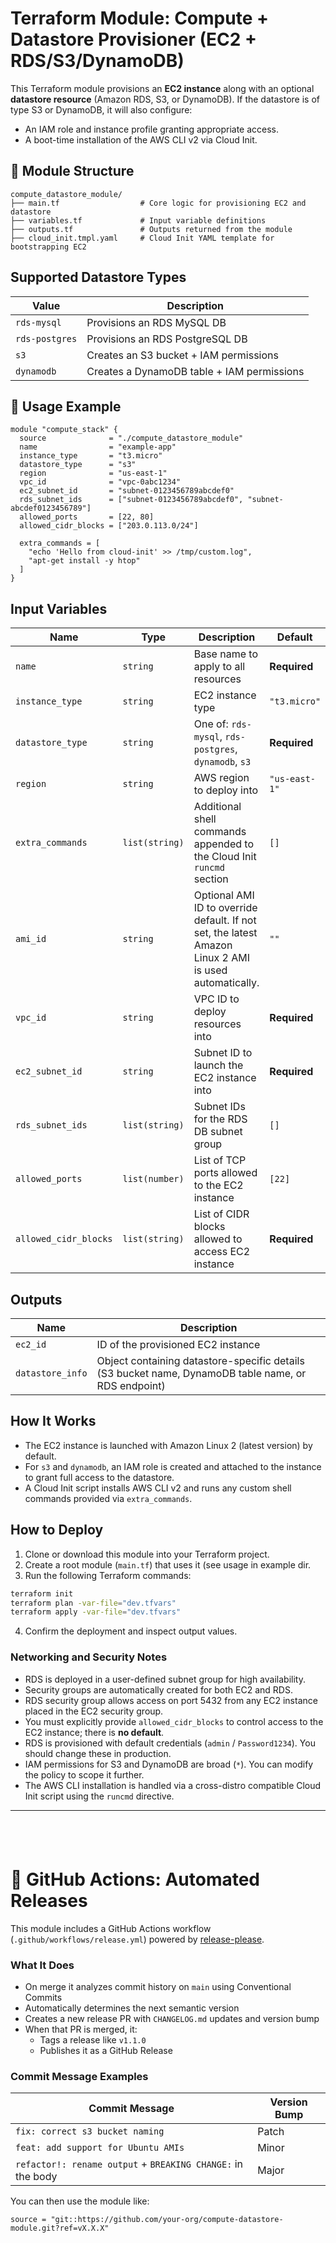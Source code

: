 # Terraform Module: Compute + Datastore Provisioner (EC2 + RDS/S3/DynamoDB)

This Terraform module provisions an **EC2 instance** along with an optional **datastore resource** (Amazon RDS, S3, or DynamoDB). If the datastore is of type S3 or DynamoDB, it will also configure:
- An IAM role and instance profile granting appropriate access.
- A boot-time installation of the AWS CLI v2 via Cloud Init.



## 📁 Module Structure

```
compute_datastore_module/
├── main.tf                  # Core logic for provisioning EC2 and datastore
├── variables.tf             # Input variable definitions
├── outputs.tf               # Outputs returned from the module
├── cloud_init.tmpl.yaml     # Cloud Init YAML template for bootstrapping EC2
```

## Supported Datastore Types

| Value         | Description                  |
|---------------|------------------------------|
| `rds-mysql`   | Provisions an RDS MySQL DB    |
| `rds-postgres`| Provisions an RDS PostgreSQL DB |
| `s3`          | Creates an S3 bucket + IAM permissions |
| `dynamodb`    | Creates a DynamoDB table + IAM permissions |


## 🚀 Usage Example

```hcl
module "compute_stack" {
  source              = "./compute_datastore_module"
  name                = "example-app"
  instance_type       = "t3.micro"
  datastore_type      = "s3"
  region              = "us-east-1"
  vpc_id              = "vpc-0abc1234"
  ec2_subnet_id       = "subnet-0123456789abcdef0"
  rds_subnet_ids      = ["subnet-0123456789abcdef0", "subnet-abcdef0123456789"]
  allowed_ports       = [22, 80]
  allowed_cidr_blocks = ["203.0.113.0/24"]

  extra_commands = [
    "echo 'Hello from cloud-init' >> /tmp/custom.log",
    "apt-get install -y htop"
  ]
}
```
## Input Variables

| Name             | Type          | Description                                                                 | Default        |
|------------------|---------------|-----------------------------------------------------------------------------|----------------|
| `name`           | `string`      | Base name to apply to all resources                                         | **Required**   |
| `instance_type`  | `string`      | EC2 instance type                                                           | `"t3.micro"`   |
| `datastore_type` | `string`      | One of: `rds-mysql`, `rds-postgres`, `dynamodb`, `s3`                       | **Required**   |
| `region`         | `string`      | AWS region to deploy into                                                  | `"us-east-1"`  |
| `extra_commands` | `list(string)`| Additional shell commands appended to the Cloud Init `runcmd` section       | `[]`           |
| `ami_id`         | `string`      | Optional AMI ID to override default. If not set, the latest Amazon Linux 2 AMI is used automatically. | `""` |
| `vpc_id`         | `string`      | VPC ID to deploy resources into                                            | **Required**   |
| `ec2_subnet_id`  | `string`      | Subnet ID to launch the EC2 instance into                                 | **Required**   |
| `rds_subnet_ids` | `list(string)`| Subnet IDs for the RDS DB subnet group                                     | `[]`           |
| `allowed_ports`  | `list(number)`| List of TCP ports allowed to the EC2 instance                              | `[22]`         |
| `allowed_cidr_blocks` | `list(string)` | List of CIDR blocks allowed to access EC2 instance                     | **Required**   |

## Outputs
| Name           | Description                                 |
|----------------|---------------------------------------------|
| `ec2_id`       | ID of the provisioned EC2 instance          |
| `datastore_info` | Object containing datastore-specific details (S3 bucket name, DynamoDB table name, or RDS endpoint) |

## How It Works

- The EC2 instance is launched with Amazon Linux 2 (latest version) by default.
- For `s3` and `dynamodb`, an IAM role is created and attached to the instance to grant full access to the datastore.
- A Cloud Init script installs AWS CLI v2 and runs any custom shell commands provided via `extra_commands`.

## How to Deploy

1. Clone or download this module into your Terraform project.
2. Create a root module (`main.tf`) that uses it (see usage in example dir.
3. Run the following Terraform commands:

```bash
terraform init
terraform plan -var-file="dev.tfvars"
terraform apply -var-file="dev.tfvars"
```

4. Confirm the deployment and inspect output values.


### Networking and Security Notes

- RDS is deployed in a user-defined subnet group for high availability.
- Security groups are automatically created for both EC2 and RDS.
- RDS security group allows access on port 5432 from any EC2 instance placed in the EC2 security group.
- You must explicitly provide `allowed_cidr_blocks` to control access to the EC2 instance; there is **no default**.
- RDS is provisioned with default credentials (`admin` / `Password1234`). You should change these in production.
- IAM permissions for S3 and DynamoDB are broad (`*`). You can modify the policy to scope it further.
- The AWS CLI installation is handled via a cross-distro compatible Cloud Init script using the `runcmd` directive.

---
&nbsp;
---

# 🔁 GitHub Actions: Automated Releases

This module includes a GitHub Actions workflow (`.github/workflows/release.yml`) powered by [release-please](https://github.com/google-github-actions/release-please-action).

###  What It Does

- On merge it analyzes commit history on `main` using Conventional Commits
- Automatically determines the next semantic version
- Creates a new release PR with `CHANGELOG.md` updates and version bump
- When that PR is merged, it:
  - Tags a release like `v1.1.0`
  - Publishes it as a GitHub Release

### Commit Message Examples

| Commit Message                                               | Version Bump |
|--------------------------------------------------------------|--------------|
| `fix: correct s3 bucket naming`                              | Patch        |
| `feat: add support for Ubuntu AMIs`                          | Minor        |
| `refactor!: rename output` + `BREAKING CHANGE:` in the body  | Major        |

You can then use the module like:

```hcl
source = "git::https://github.com/your-org/compute-datastore-module.git?ref=vX.X.X"
```
